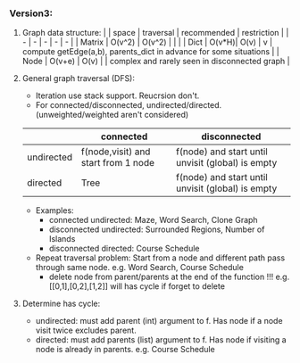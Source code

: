 ### Version3:
1. Graph data structure:
    |        | space  | traversal | recommended | restriction |
    | -      |   -    |  -        | - | - |
    | Matrix | O(v^2) | O(v^2)    |   |   |
    | Dict   | O(v\*H)| O(v)      | v | compute getEdge(a,b), parents_dict in advance for some situations |
    | Node   | O(v+e) | O(v)      |   | complex and rarely seen in disconnected graph |


2. General graph traversal (DFS):
    + Iteration use stack support. Reucrsion don't.
    + For connected/disconnected, undirected/directed. (unweighted/weighted aren't considered) 
    
    | | connected | disconnected |
    | - | - | - |
    | undirected | f(node,visit) and start from 1 node | f(node) and start until unvisit (global) is empty |
    | directed   | Tree | f(node) and start until unvisit (global) is empty |
    
    + Examples:
        + connected undirected: Maze, Word Search, Clone Graph
        + disconnected undirected: Surrounded Regions, Number of Islands
        + disconnected directed: Course Schedule
    + Repeat traversal problem: Start from a node and different path pass through same node. e.g. Word Search, Course Schedule
        + delete node from parent/parents at the end of the function !!! e.g. [[0,1],[0,2],[1,2]] will has cycle if forget to delete 


3. Determine has cycle:
    + undirected: must add parent (int) argument to f. Has node if a node visit twice excludes parent.
    + directed: must add parents (list) argument to f. Has node if visiting a node is already in parents. e.g. Course Schedule
